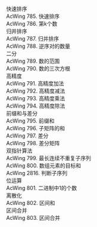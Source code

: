 快速排序  
AcWing 785. 快速排序  
AcWing 786. 第k个数  
归并排序  
AcWing 787. 归并排序  
AcWing 788. 逆序对的数量  
二分  
AcWing 789. 数的范围  
AcWing 790. 数的三次方根  
高精度  
AcWing 791. 高精度加法  
AcWing 792. 高精度减法  
AcWing 793. 高精度乘法  
AcWing 794. 高精度除法  
前缀和与差分  
AcWing 795. 前缀和  
AcWing 796. 子矩阵的和  
AcWing 797. 差分  
AcWing 798. 差分矩阵  
双指针算法  
AcWing 799. 最长连续不重复子序列  
AcWing 800. 数组元素的目标和  
AcWing 2816. 判断子序列  
位运算  
AcWing 801. 二进制中1的个数  
离散化   
AcWing 802. 区间和   
区间合并  
AcWing 803. 区间合并  
